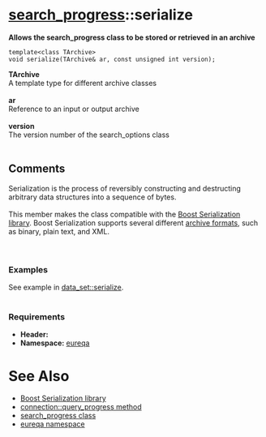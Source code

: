 # [search\_progress](doc_search_progress.md)::serialize #

**Allows the search\_progress class to be stored or retrieved in an archive**

```
template<class TArchive> 
void serialize(TArchive& ar, const unsigned int version);
```

**TArchive**<br>
A template type for different archive classes<br>
<br>
<b>ar</b><br>
Reference to an input or output archive<br>
<br>
<b>version</b><br>
The version number of the search_options class<br>
<br>
<h2>Comments</h2>
Serialization is the process of reversibly constructing and destructing arbitrary data structures into a sequence of bytes.<br>
<br>
This member makes the class compatible with the <a href='http://www.boost.org/doc/libs/release/libs/serialization'>Boost Serialization library</a>. Boost Serialization supports several different <a href='http://www.boost.org/doc/libs/1_42_0/libs/serialization/doc/archives.html#archive_models'>archive formats</a>, such as binary, plain text, and XML.<br>
<br>
<br>
<h3>Examples</h3>
See example in <a href='doc_data_set_serialize.md'>data_set::serialize</a>.<br>
<br>
<h3>Requirements</h3>
<ul><li><b>Header:</b> <eureqa/search_options.h><br>
</li><li><b>Namespace:</b> <a href='doc_intro.md'>eureqa</a></li></ul>

<h1>See Also</h1>
<ul><li><a href='http://www.boost.org/doc/libs/release/libs/serialization'>Boost Serialization library</a>
</li><li><a href='doc_connection_query_progress.md'>connection::query_progress method</a>
</li><li><a href='doc_search_progress.md'>search_progress class</a>
</li><li><a href='doc_intro.md'>eureqa namespace</a>